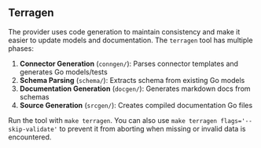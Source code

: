 
## Terragen

The provider uses code generation to maintain consistency and make it easier to update models
and documentation. The `terragen` tool has multiple phases:

1. **Connector Generation** (`conngen/`): Parses connector templates and generates Go models/tests
2. **Schema Parsing** (`schema/`): Extracts schema from existing Go models  
3. **Documentation Generation** (`docgen/`): Generates markdown docs from schemas
4. **Source Generation** (`srcgen/`): Creates compiled documentation Go files

Run the tool with `make terragen`. You can also use `make terragen flags='--skip-validate'` to prevent
it from aborting when missing or invalid data is encountered.
